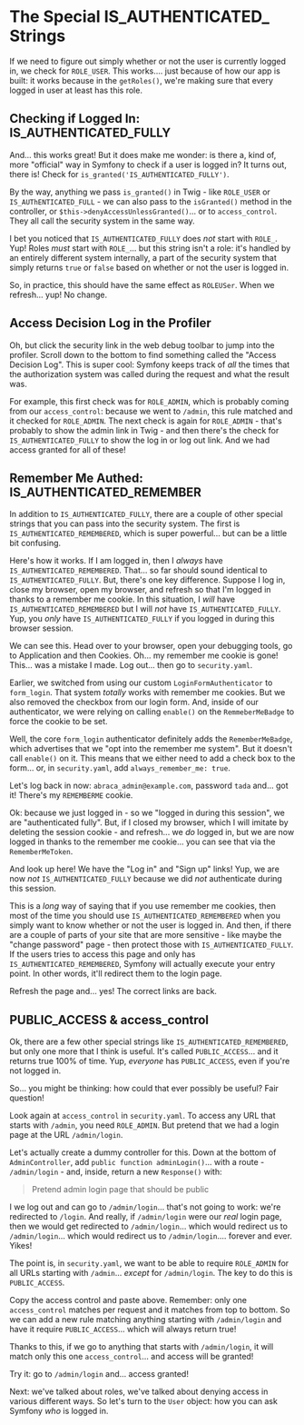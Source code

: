# The Special IS_AUTHENTICATED_ Strings

If we need to figure out simply whether or not the user is currently logged in, we
check for `ROLE_USER`. This works.... just because of how our app is built: it
works because in the `getRoles()`, we're making sure that every logged in user at
least has this role.

## Checking if Logged In: IS_AUTHENTICATED_FULLY

And... this works great! But it does make me wonder: is there a, kind of, more
"official" way in Symfony to check if a user is logged in? It turns out, there is!
Check for `is_granted('IS_AUTHENTICATED_FULLY')`.

By the way, anything we pass `is_granted()` in Twig - like `ROLE_USER` or
`IS_AUThENTICATED_FULL` - we can also pass to the `isGranted()` method in the
controller, or `$this->denyAccessUnlessGranted()`... or to `access_control`. They
all call the security system in the same way.

I bet you noticed that `IS_AUTHENTICATED_FULLY` does *not* start with `ROLE_`.
Yup! Roles *must* start with `ROLE_`... but this string isn't a role: it's handled
by an entirely different system internally, a part of the security system that
simply returns `true` or `false` based on whether or not the user is logged in.

So, in practice, this should have the same effect as `ROLEUSer`. When we refresh...
yup! No change.

## Access Decision Log in the Profiler

Oh, but click the security link in the web debug toolbar to jump into the profiler.
Scroll down to the bottom to find something called the "Access Decision Log". This
is super cool: Symfony keeps track of *all* the times that the authorization system
was called during the request and what the result was.

For example, this first check was for `ROLE_ADMIN`, which is probably coming from
our `access_control`: because we went to `/admin`, this rule matched and it checked
for `ROLE_ADMIN`. The next check is again for `ROLE_ADMIN` - that's probably to
show the admin link in Twig - and then there's the check for `IS_AUTHENTICATED_FULLY`
to show the log in or log out link. And we had access granted for all of these!

## Remember Me Authed: IS_AUTHENTICATED_REMEMBER

In addition to `IS_AUTHENTICATED_FULLY`, there are a couple of other special strings
that you can pass into the security system. The first is `IS_AUTHENTICATED_REMEMBERED`,
which is super powerful... but can be a little bit confusing.

Here's how it works. If I am logged in, then I *always* have
`IS_AUTHENTICATED_REMEMBERED`. That... so far should sound identical to
`IS_AUTHENTICATED_FULLY`. But, there's one key difference. Suppose I log in, close
my browser, open my browser, and refresh so that I'm logged in thanks to a remember
me cookie. In this situation, I *will* have `IS_AUTHENTICATED_REMEMBERED` but I will
*not* have `IS_AUTHENTICATED_FULLY`. Yup, you *only* have `IS_AUTHENTICATED_FULLY`
if you logged in during this browser session.

We can see this. Head over to your browser, open your debugging tools, go to
Application and then Cookies. Oh... my remember me cookie is gone! This... was
a mistake I made. Log out... then go to `security.yaml`.

Earlier, we switched from using our custom `LoginFormAuthenticator` to `form_login`.
That system *totally* works with remember me cookies. But we also removed the
checkbox from our login form. And, inside of our authenticator, we were relying on
calling `enable()` on the `RemmeberMeBadge` to force the cookie to be set.

Well, the core `form_login` authenticator definitely adds the `RememberMeBadge`,
which advertises that we "opt into the remember me system". But it doesn't call
`enable()` on it. This means that we either need to add a check box to the form...
or, in `security.yaml`, add `always_remember_me: true`.

Let's log back in now: `abraca_admin@example.com`, password `tada` and... got it!
There's my `REMEMBERME` cookie.

Ok: because we just logged in - so we "logged in during this session", we are
"authenticated fully". But, if I closed my browser, which I will imitate by deleting
the session cookie - and refresh... we *do* logged in, but we are now logged in
thanks to the remember me cookie... you can see that via the `RememberMeToken`.

And look up here! We have the "Log in" and "Sign up" links! Yup, we are now *not*
`IS_AUTHENTICATED_FULLY` because we did *not* authenticate during this session.

This is a *long* way of saying that if you use remember me cookies, then most of
the time you should use `IS_AUTHENTICATED_REMEMBERED` when you simply want to know
whether or not the user is logged in. And then, if there are a couple of parts of
your site that are more sensitive - like maybe the "change password" page - then
protect those with `IS_AUTHENTICATED_FULLY`. If the users tries to access this page
and only has `IS_AUTHENTICATED_REMEMBERED`, Symfony will actually execute your
entry point. In other words, it'll redirect them to the login page.

Refresh the page and... yes! The correct links are back.

## PUBLIC_ACCESS & access_control

Ok, there are a few other special strings like `IS_AUTHENTICATED_REMEMBERED`, but
only one more that I think is useful. It's called `PUBLIC_ACCESS`... and it returns
true 100% of time. Yup, *everyone* has `PUBLIC_ACCESS`, even if you're not logged
in.

So... you might be thinking: how could that ever possibly be useful? Fair question!

Look again at `access_control` in `security.yaml`. To access any URL that starts
with `/admin`, you need `ROLE_ADMIN`. But pretend that we had a login page at the
URL `/admin/login`.

Let's actually create a dummy controller for this. Down at the bottom of
`AdminController`, add `public function adminLogin()`... with a route - `/admin/login` -
and, inside, return a new `Response()` with:

> Pretend admin login page that should be public

I we log out and can go to `/admin/login`... that's not going to work: we're
redirected to `/login`. And really, if `/admin/login` were our *real* login page,
then we would get redirected to `/admin/login`... which would redirect us to
`/admin/login`... which would redirect us to `/admin/login`.... forever and ever.
Yikes!

The point is, in `security.yaml`, we want to be able to require `ROLE_ADMIN` for
all URLs starting with `/admin`... *except* for `/admin/login`. The key to do
this is `PUBLIC_ACCESS`.

Copy the access control and paste above. Remember: only one `access_control` matches
per request and it matches from top to bottom. So we can add a new rule matching
anything starting with `/admin/login` and have it require `PUBLIC_ACCESS`... which
will always return true!

Thanks to this, if we go to anything that starts with `/admin/login`, it will match
only this one `access_control`... and access will be granted!

Try it: go to `/admin/login` and... access granted!

Next: we've talked about roles, we've talked about denying access in various different
ways. So let's turn to the `User` object: how you can ask Symfony *who* is logged
in.
